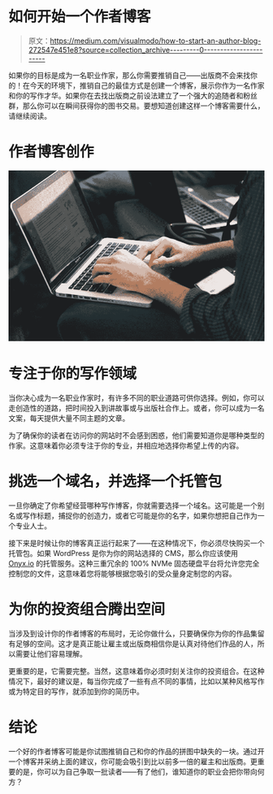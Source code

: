 # 如何开始一个作者博客

> 原文：<https://medium.com/visualmodo/how-to-start-an-author-blog-272547e451e8?source=collection_archive---------0----------------------->

如果你的目标是成为一名职业作家，那么你需要推销自己——出版商不会来找你的！在今天的环境下，推销自己的最佳方式是创建一个博客，展示你作为一名作家和你的写作才华。如果你在去找出版商之前设法建立了一个强大的追随者和粉丝群，那么你可以在瞬间获得你的图书交易。要想知道创建这样一个博客需要什么，请继续阅读。

# 作者博客创作

![](img/bde5b526f5e17672f7c18cfc43aed305.png)

# 专注于你的写作领域

当你决心成为一名职业作家时，有许多不同的职业道路可供你选择。例如，你可以走创造性的道路，把时间投入到讲故事或与出版社合作上。或者，你可以成为一名文案，每天提供大量不同主题的文章。

为了确保你的读者在访问你的网站时不会感到困惑，他们需要知道你是哪种类型的作家。这意味着你必须专注于你的专业，并相应地选择你希望上传的内容。

# 挑选一个域名，并选择一个托管包

一旦你确定了你希望经营哪种写作博客，你就需要选择一个域名。这可能是一个别名或写作标题，捕捉你的创造力，或者它可能是你的名字，如果你想把自己作为一个专业人士。

接下来是时候让你的博客真正运行起来了——在这种情况下，你必须尽快购买一个托管包。如果 WordPress 是你为你的网站选择的 CMS，那么你应该使用 [Onyx.io](https://onyx.io/) 的托管服务。这种三重冗余的 100% NVMe 固态硬盘平台将允许您完全控制您的文件，这意味着您将能够根据您吸引的受众量身定制您的内容。

# 为你的投资组合腾出空间

当涉及到设计你的作者博客的布局时，无论你做什么，只要确保你为你的作品集留有足够的空间。这才是真正能让雇主或出版商相信你是认真对待他们作品的人，所以需要让他们容易理解。

更重要的是，它需要完整。当然，这意味着你必须时刻关注你的投资组合。在这种情况下，最好的建议是，每当你完成了一些有点不同的事情，比如以某种风格写作或为特定目的写作，就添加到你的简历中。

# 结论

一个好的作者博客可能是你试图推销自己和你的作品的拼图中缺失的一块。通过开一个博客并采纳上面的建议，你可能会吸引到比以前多一倍的雇主和出版商。更重要的是，你可以为自己争取一批读者——有了他们，谁知道你的职业会把你带向何方？